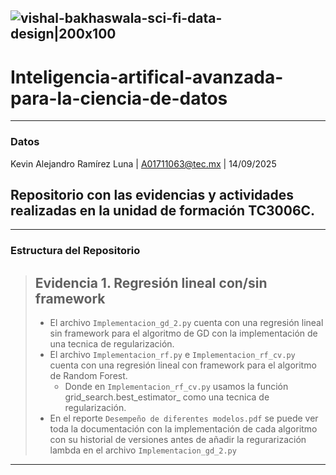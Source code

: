 ![vishal-bakhaswala-sci-fi-data-design|200x100](https://github.com/user-attachments/assets/10931e33-ed00-49f3-8364-f7e05b0eccbb)
---
# Inteligencia-artifical-avanzada-para-la-ciencia-de-datos
---

### Datos
Kevin Alejandro Ramírez Luna | A01711063@tec.mx | 14/09/2025


## Repositorio con las evidencias y actividades realizadas en la unidad de formación TC3006C.
---
### Estructura del Repositorio 
> **Evidencia 1.** Regresión lineal con/sin framework
> ---
> * El archivo `Implementacion_gd_2.py` cuenta con una regresión lineal sin framework para el algoritmo de GD con la implementación de una tecnica de regularización.
> * El archivo `Implementacion_rf.py` e `Implementacion_rf_cv.py` cuenta con una regresión lineal con framework para el algoritmo de Random Forest.
>   *  Donde en `Implementacion_rf_cv.py` usamos la función grid_search.best_estimator_ como una tecnica de regularización. 
> * En el reporte `Desempeño de diferentes modelos.pdf` se puede ver toda la documentación con la implementación de cada algoritmo con su historial de versiones antes de añadir la regurarización lambda en el archivo  `Implementacion_gd_2.py`
---
